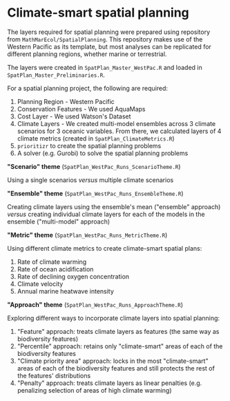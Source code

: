 # Climate-smart spatial planning

The layers required for spatial planning were prepared using repository from `MathMarEcol/SpatialPlanning`. This repository makes use of the Western Pacific as its template, but most analyses can be replicated for different planning regions, whether marine or terrestrial.

The layers were created in `SpatPlan_Master_WestPac.R` and loaded in `SpatPlan_Master_Preliminaries.R`.

For a spatial planning project, the following are required:
1. Planning Region - Western Pacific
2. Conservation Features - We used AquaMaps
3. Cost Layer - We used Watson's Dataset
4. Climate Layers - We created multi-model ensembles across 3 climate scenarios for 3 oceanic variables. From there, we calculated layers of 4 climate metrics (created in `SpatPlan_ClimateMetrics.R`)
5. `prioritizr` to create the spatial planning problems
6. A solver (e.g. Gurobi) to solve the spatial planning problems


__"Scenario" theme__ (`SpatPlan_WestPac_Runs_ScenarioTheme.R`)

Using a single scenarios _versus_ multiple climate scenarios


__"Ensemble" theme__ (`SpatPlan_WestPac_Runs_EnsembleTheme.R`)

Creating climate layers using the ensemble's mean ("ensemble" approach) _versus_ creating individual climate layers for each of the models in the ensemble ("multi-model" approach)


__"Metric" theme__ (`SpatPlan_WestPac_Runs_MetricTheme.R`)

Using different climate metrics to create climate-smart spatial plans:

1. Rate of climate warming
2. Rate of ocean acidification
3. Rate of declining oxygen concentration
4. Climate velocity
5. Annual marine heatwave intensity


__"Approach" theme__ (`SpatPlan_WestPac_Runs_ApproachTheme.R`)

Exploring different ways to incorporate climate layers into spatial planning:

1. "Feature" approach: treats climate layers as features (the same way as biodiversity features)
2. "Percentile" approach: retains only "climate-smart" areas of each of the biodiversity features
3. "Climate priority area" approach: locks in the most "climate-smart" areas of each of the biodiversity features and still protects the rest of the features' distributions
4. "Penalty" approach: treats climate layers as linear penalties (e.g. penalizing selection of areas of high climate warming)